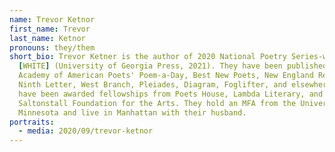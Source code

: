 ```yaml
---
name: Trevor Ketnor
first_name: Trevor
last_name: Ketnor
pronouns: they/them
short_bio: Trevor Ketner is the author of 2020 National Poetry Series-winner
  [WHITE] (University of Georgia Press, 2021). They have been published in The
  Academy of American Poets' Poem-a-Day, Best New Poets, New England Review,
  Ninth Letter, West Branch, Pleiades, Diagram, Foglifter, and elsewhere. They
  have been awarded fellowships from Poets House, Lambda Literary, and
  Saltonstall Foundation for the Arts. They hold an MFA from the University of
  Minnesota and live in Manhattan with their husband.
portraits:
  - media: 2020/09/trevor-ketnor
---
```


